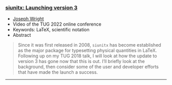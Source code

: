 

### [siunitx: Launching version 3](https://www.youtube.com/watch?v=IYPFinT6C_k)

+ [Joseph Wright]({{site.baseurl}}/about/team/#joseph-wright)
+ Video of the TUG 2022 online conference
+ Keywords: LaTeX, scientific notation
+ Abstract
> 
>
> Since it was first released in 2008, `siunitx` has become established as the major package for typesetting physical quantities in LaTeX. Following up on my TUG 2018 talk, I will look at how the update to version 3 has gone now that this is out. I’ll briefly look at the background, then consider some of the user and developer efforts that have made the launch a success.

***

